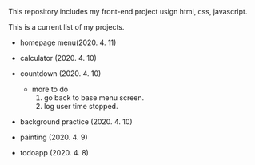 This repository includes my front-end project usign html, css, javascript.

This is a current list of my projects.

- homepage menu(2020. 4. 11)

- calculator (2020. 4. 10)

- countdown (2020. 4. 10)
   * more to do 
     1. go back to base menu screen.
     2. log user time stopped.

- background practice (2020. 4. 10)

- painting (2020. 4. 9)

- todoapp (2020. 4. 8)